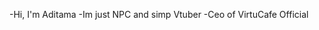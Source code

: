 -Hi, I'm Aditama
-Im just NPC and simp Vtuber
-Ceo of VirtuCafe Official

<!---
AditamaDesu/AditamaDesu is a ✨ special ✨ repository because its `README.md` (this file) appears on your GitHub profile.
You can click the Preview link to take a look at your changes.
--->
